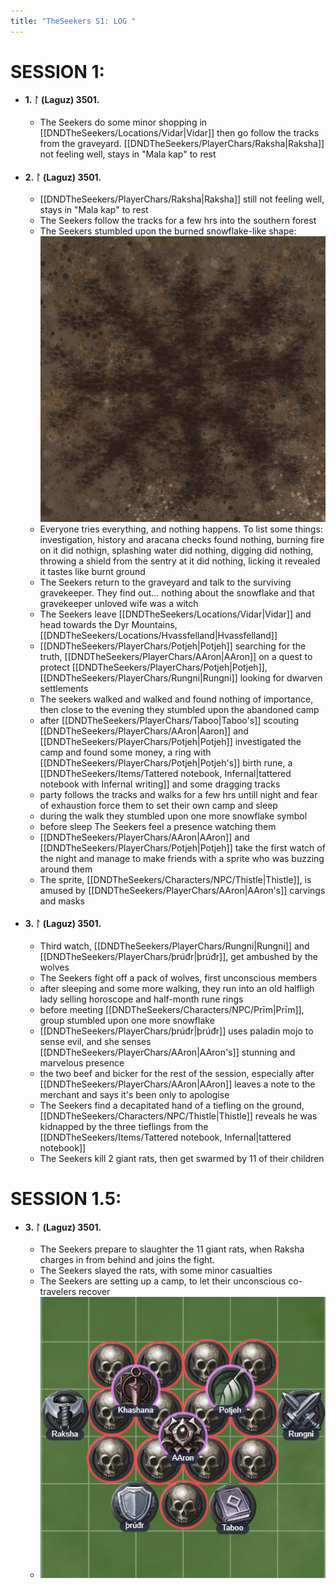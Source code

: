 ```yaml
---
title: "TheSeekers S1: LOG "
---
```


# SESSION 1:

- #### 1. ᛚ (Laguz) 3501.
	- The Seekers do some minor shopping in [[DNDTheSeekers/Locations/Vidar|Vidar]] then go follow the tracks from the graveyard. [[DNDTheSeekers/PlayerChars/Raksha|Raksha]] not feeling well, stays in "Mala kap" to rest

- #### 2. ᛚ (Laguz) 3501.
	- [[DNDTheSeekers/PlayerChars/Raksha|Raksha]] still not feeling well, stays in "Mala kap" to rest
	- The Seekers follow the tracks for a few hrs into the southern forest 
	- The Seekers stumbled upon the burned snowflake-like shape: 
		![ ](DNDTheSeekers/images/burnedmagicsnowlake.png)
	- Everyone tries everything, and nothing happens. To list some things: investigation, history and aracana checks found nothing, burning fire on it did nothign, splashing water did nothing, digging did nothing, throwing a shield from the sentry at it did nothing, licking it revealed it tastes like burnt ground 
	- The Seekers return to the graveyard and talk to the surviving gravekeeper. They find out... nothing about the snowflake and that gravekeeper unloved wife was a witch
	- The Seekers leave [[DNDTheSeekers/Locations/Vidar|Vidar]] and head towards the Dyr Mountains, [[DNDTheSeekers/Locations/Hvassfelland|Hvassfelland]]
	- [[DNDTheSeekers/PlayerChars/Potjeh|Potjeh]] searching for the truth, [[DNDTheSeekers/PlayerChars/AAron|AAron]] on a quest to protect [[DNDTheSeekers/PlayerChars/Potjeh|Potjeh]], [[DNDTheSeekers/PlayerChars/Rungni|Rungni]] looking for dwarven settlements
	- The seekers walked and walked and found nothing of importance, then close to the evening they stumbled upon the abandoned camp
	- after [[DNDTheSeekers/PlayerChars/Taboo|Taboo's]] scouting [[DNDTheSeekers/PlayerChars/AAron|Aaron]] and [[DNDTheSeekers/PlayerChars/Potjeh|Potjeh]] investigated the camp and found some money, a ring with [[DNDTheSeekers/PlayerChars/Potjeh|Potjeh's]] birth rune, a [[DNDTheSeekers/Items/Tattered notebook, Infernal|tattered notebook with Infernal writing]] and some dragging tracks
	- party follows the tracks and walks for a few hrs untill night and fear of exhaustion force them to set their own camp and sleep
	- during the walk they stumbled upon one more snowflake symbol
	- before sleep The Seekers feel a presence watching them
	- [[DNDTheSeekers/PlayerChars/AAron|AAron]] and [[DNDTheSeekers/PlayerChars/Potjeh|Potjeh]] take the first watch of the night and manage to make friends with a sprite who was buzzing around them
	- The sprite, [[DNDTheSeekers/Characters/NPC/Thistle|Thistle]], is amused by [[DNDTheSeekers/PlayerChars/AAron|AAron's]] carvings and masks
	
- #### 3. ᛚ (Laguz) 3501.
	- Third watch, [[DNDTheSeekers/PlayerChars/Rungni|Rungni]] and [[DNDTheSeekers/PlayerChars/þrúđr|þrúđr]], get ambushed by the wolves
	- The Seekers fight off a pack of wolves, first unconscious members
	- after sleeping and some more walking, they run into an old halfligh lady selling horoscope and half-month rune rings
	- before meeting [[DNDTheSeekers/Characters/NPC/Prīm|Prīm]], group stumbled upon one more snowflake
	- [[DNDTheSeekers/PlayerChars/þrúđr|þrúđr]] uses paladin mojo to sense evil, and she senses [[DNDTheSeekers/PlayerChars/AAron|AAron's]] stunning and marvelous presence
	- the two beef and bicker for the rest of the session, especially after [[DNDTheSeekers/PlayerChars/AAron|AAron]] leaves a note to the merchant and says it's been only to apologise
	- The Seekers find a decapitated hand of a tiefling on the ground, [[DNDTheSeekers/Characters/NPC/Thistle|Thistle]] reveals he was kidnapped by the three tieflings from the [[DNDTheSeekers/Items/Tattered notebook, Infernal|tattered notebook]]
	- The Seekers kill 2 giant rats, then get swarmed by 11 of their children



# SESSION 1.5:

- #### 3. ᛚ (Laguz) 3501.
	- The Seekers prepare to slaughter the 11 giant rats, when Raksha charges in from behind and joins the fight. 
	- The Seekers slayed the rats, with some minor casualties
	- The Seekers are setting up a camp, to let their unconscious co-travelers recover
	- ![ ](DNDTheSeekers/images/session1.5result.png)